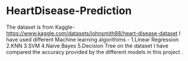 # HeartDisease-Prediction

The dataset is from Kaggle- https://www.kaggle.com/datasets/johnsmith88/heart-disease-dataset
I have used different Machine learning algorithims -
1.Linear Regression
2.KNN
3.SVM
4.Naive Bayes
5.Decision Tree on the dataset 
I have compared the accuracy provided by the different models in this project .
